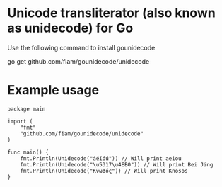 Unicode transliterator (also known as unidecode) for Go
=======================================================

Use the following command to install gounidecode

go get github.com/fiam/gounidecode/unidecode

Example usage
=============

    package main

    import (
        "fmt"
        "github.com/fiam/gounidecode/unidecode"
    )

    func main() {
        fmt.Println(Unidecode("áéíóú")) // Will print aeiou
        fmt.Println(Unidecode("\u5317\u4EB0")) // Will print Bei Jing
        fmt.Println(Unidecode("Κνωσός")) // Will print Knosos
    }
